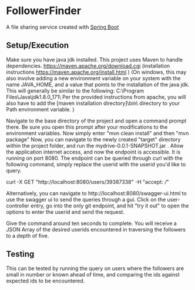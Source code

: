 # FollowerFinder

A file sharing service created with [Spring Boot](https://spring.io/projects/spring-boot)
## Setup/Execution
Make sure you have java jdk installed.
This project uses Maven to handle dependencies. 
https://maven.apache.org/download.cgi
(installation instructions https://maven.apache.org/install.html )
(On windows, this may also involve adding a new environment variable on your system with the name JAVA_HOME, and a value that points to the installation of the java jdk. This will generally be similar to the following: C:\Program Files\Java\jdk1.8.0_171\ 
Per the provided instructions from apache, you will also have to add the [maven installation directory]\bin\ directory to your Path environment variable.
)

Navigate to the base directory of the project and open a command prompt there. Be sure you open this prompt after your modifications to the environment variables. 
Now simply enter "mvn clean install"
and then "mvn package"
Now, you can navigate to the newly created "target" directory within the project folder, and run the mydrive-0.0.1-SNAPSHOT.jar .
Allow the application internet access, and now the endpoint is accessible. It is running on port 8080.
The endpoint can be queried through curl with the following command, simply replace the userid with the userid you'd like to query. 

curl -X GET "http://localhost:8080/users/39387338" -H  "accept: */*"

Alternatively, you can navigate to http://localhost:8080/swagger-ui.html to use the swagger ui to send the queries through a gui. Click on the user-controller entry, go into the only git endpoint, and hit "try it out" to open the options to enter the userid and send the request.

Give the command around ten seconds to complete. You will receive a JSON Array of the desired userids encountered in traversing the followers to a depth of five.

## Testing
This can be tested by running the query on users where the followers are small in number or known ahead of time, and comparing the ids against expected ids to be encountered.

